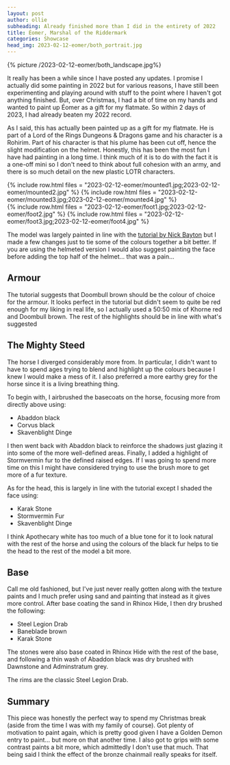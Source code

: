 ```yaml
---
layout: post
author: ollie
subheading: Already finished more than I did in the entirety of 2022
title: Éomer, Marshal of the Riddermark
categories: Showcase
head_img: 2023-02-12-eomer/both_portrait.jpg
---
```


{% picture /2023-02-12-eomer/both_landscape.jpg%}

It really has been a while since I have posted any updates. I promise I actually did some painting in 2022 but for various reasons, I have still been experimenting and playing around with stuff to the point where I haven't got anything finished. But, over Christmas, I had a bit of time on my hands and wanted to paint up Éomer as a gift for my flatmate. So within 2 days of 2023, I had already beaten my 2022 record.

<!--more-->

As I said, this has actually been painted up as a gift for my flatmate. He is part of a Lord of the Rings Dungeons & Dragons game and his character is a Rohirim. Part of his character is that his plume has been cut off, hence the slight modification on the helmet. Honestly, this has been the most fun I have had painting in a long time. I think much of it is to do with the fact it is a one-off mini so I don't need to think about full cohesion with an army, and there is so much detail on the new plastic LOTR characters.

<div class="row-images">
{% include row.html files = "2023-02-12-eomer/mounted1.jpg;2023-02-12-eomer/mounted2.jpg" %}
{% include row.html files = "2023-02-12-eomer/mounted3.jpg;2023-02-12-eomer/mounted4.jpg" %}
</div>

<div class="row-images">
{% include row.html files = "2023-02-12-eomer/foot1.jpg;2023-02-12-eomer/foot2.jpg" %}
{% include row.html files = "2023-02-12-eomer/foot3.jpg;2023-02-12-eomer/foot4.jpg" %}
</div>

The model was largely painted in line with the [tutorial by Nick Bayton](https://www.youtube.com/watch?v=CmYYTqHxwjM&ab_channel=Warhammer) but I made a few changes just to tie some of the colours together a bit better. If you are using the helmeted version I would also suggest painting the face before adding the top half of the helmet... that was a pain...

## Armour
The tutorial suggests that Doombull brown should be the colour of choice for the armour. It looks perfect in the tutorial but didn't seem to quite be red enough for my liking in real life, so I actually used a 50:50 mix of Khorne red and Doombull brown. The rest of the highlights should be in line with what's suggested

## The Mighty Steed
The horse I diverged considerably more from. In particular, I didn't want to have to spend ages trying to blend and highlight up the colours because I knew I would make a mess of it. I also preferred a more earthy grey for the horse since it is a living breathing thing.

To begin with, I airbrushed the basecoats on the horse, focusing more from directly above using:
- Abaddon black
- Corvus black
- Skavenblight Dinge

I then went back with Abaddon black to reinforce the shadows just glazing it into some of the more well-defined areas. Finally, I added a highlight of Stormvermin fur to the defined raised edges. If I was going to spend more time on this I might have considered trying to use the brush more to get more of a fur texture.

As for the head, this is largely in line with the tutorial except I shaded the face using:
- Karak Stone
- Stormvermin Fur
- Skavenblight Dinge

I think Apothecary white has too much of a blue tone for it to look natural with the rest of the horse and using the colours of the black fur helps to tie the head to the rest of the model a bit more.

## Base
Call me old fashioned, but I've just never really gotten along with the texture paints and I much prefer using sand and painting that instead as it gives more control. After base coating the sand in Rhinox Hide, I then dry brushed the following:
- Steel Legion Drab
- Baneblade brown
- Karak Stone

The stones were also base coated in Rhinox Hide with the rest of the base, and following a thin wash of Abaddon black was dry brushed with Dawnstone and Adminstratum grey.

The rims are the classic Steel Legion Drab.

## Summary

This piece was honestly the perfect way to spend my Christmas break (aside from the time I was with my family of course). Got plenty of motivation to paint again, which is pretty good given I have a Golden Demon entry to paint... but more on that another time. I also got to grips with some contrast paints a bit more, which admittedly I don't use that much. That being said I think the effect of the bronze chainmail really speaks for itself.